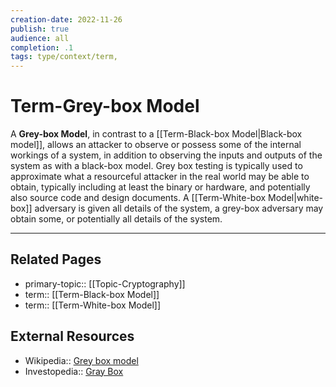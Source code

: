 ```yaml
---
creation-date: 2022-11-26
publish: true
audience: all
completion: .1
tags: type/context/term,
---
```

# Term-Grey-box Model
A **Grey-box Model**, in contrast to a [[Term-Black-box Model|Black-box model]], allows an attacker to observe or possess some of the internal workings of a system, in addition to observing the inputs and outputs of the system as with a black-box model. Grey box testing is typically used to approximate what a resourceful attacker in the real world may be able to obtain, typically including at least the binary or hardware, and potentially also source code and design documents. A [[Term-White-box Model|white-box]] adversary is given all details of the system, a grey-box adversary may obtain some, or potentially all details of the system.

---
## Related Pages
- primary-topic:: [[Topic-Cryptography]]
- term:: [[Term-Black-box Model]]
- term:: [[Term-White-box Model]]

## External Resources
- Wikipedia:: [Grey box model](https://en.wikipedia.org/wiki/Grey_box_model)
- Investopedia:: [Gray Box](https://www.investopedia.com/terms/g/gray-box.asp)